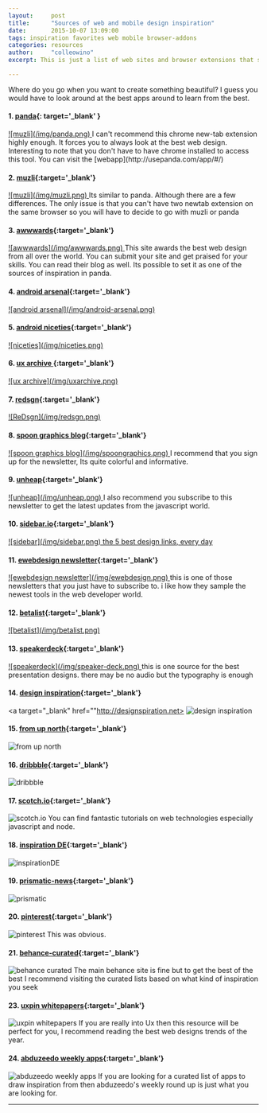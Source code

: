 ```yaml
---
layout:     post
title:      "Sources of web and mobile design inspiration"
date:       2015-10-07 13:09:00
tags: inspiration favorites web mobile browser-addons
categories: resources
author:     "colleowino"
excerpt: This is just a list of web sites and browser extensions that showcase the best digital designs and helps keep you in the loop regarding web/mobile trends.

---
```

Where do you go when you want to create something beautiful? I guess you would have to look around at the best apps around to learn from the best. 

#### 1. [panda](http://www.usepanda.com/){: target='_blank' }
<a target="_blank" href="http://www.usepanda.com/">
![muzli](/img/panda.png)
</a>
	I can't recommend this chrome new-tab extension highly enough. It forces you to always look at the best web design. Interesting to note that you don't have to have chrome installed to access this tool. You can visit the [webapp](http://usepanda.com/app/#/)

#### 2. [muzli](http://muz.li/){:target='_blank'} 
<a target="_blank" href="http://muz.li/">
![muzli](/img/muzli.png)
</a>
	Its similar to panda. Although there are a few differences. The only issue is that you can't have two newtab extension on the same browser so you will have to decide to go with muzli or panda 

#### 3. [awwwards](http://www.awwwards.com/){:target='_blank'}
<a target="_blank" href="http://www.awwwards.com">
![awwwards](/img/awwwards.png)
</a>
	This site awards the best web design from all over the world. You can submit your site and get praised for your skills. You can read their blog as well. Its possible to set it as one of the sources of inspiration in panda.

#### 4. [android arsenal](https://android-arsenal.com/){:target='_blank'}
<a target="_blank" href="https://android-arsenal.com/">
![android arsenal](/img/android-arsenal.png)
</a>

#### 5. [android niceties](http://androidniceties.tumblr.com/){:target='_blank'}
<a target="_blank" href="http://androidniceties.tumblr.com/">
![niceties](/img/niceties.png)
</a>

#### 6. [ux archive ](http://uxarchive.com/){:target='_blank'}
<a target="_blank" href="http://uxarchive.com/">
![ux archive](/img/uxarchive.png)
</a>

#### 7. [redsgn](http://redsgn.co/){:target='_blank'}
<a target="_blank" href="http://redsgn.co/">
![ReDsgn](/img/redsgn.png)
</a>

#### 8. [spoon graphics blog](http://blog.spoongraphics.co.uk/){:target='_blank'}
<a target="_blank" href="http://blog.spoongraphics.co.uk/">
![spoon graphics blog](/img/spoongraphics.png)
</a>
I recommend that you sign up for the newsletter, Its quite colorful and informative.

#### 9. [unheap](http://www.unheap.com/){:target='_blank'}
<a target="_blank" href="http://www.unheap.com/">
![unheap](/img/unheap.png)
</a>
I also recommend you subscribe to this newsletter to get the latest updates from the javascript world.

#### 10. [sidebar.io](http://sidebar.io/){:target='_blank'}
<a target="_blank" href="http://sidebar.io/">
![sidebar](/img/sidebar.png) the 5 best design links, every day
</a>

#### 11. [ewebdesign newsletter](http://ewebdesign.com/weekly-newsletters-archive/){:target='_blank'}
<a target="_blank" href="http://ewebdesign.com/weekly-newsletters-archive/">
![ewebdesign newsletter](/img/ewebdesign.png)
</a>
	this is one of those newsletters that you just have to subscribe to. i like how they sample the newest tools in the web developer world.

#### 12. [betalist](http://betalist.com/){:target='_blank'}
<a target="_blank" href="http://betalist.com/">
![betalist](/img/betalist.png)
</a>

#### 13. [speakerdeck](https://speakerdeck.com/){:target='_blank'}
<a target="_blank" href="https://speakerdeck.com">
![speakerdeck](/img/speaker-deck.png)
</a>
	this is one source for the best presentation designs. there may be no audio but the typography is enough 

#### 14. [design inspiration](http://designspiration.net){:target='_blank'}
<a target="_blank" href=""http://designspiration.net>
![design inspiration](/img/design-inspiration.png)
</a>

#### 15. [from up north](http://fromupnorth.com){:target='_blank'}
![from up north](/img/upnorth.png)

#### 16. [dribbble](https://dribbble.com/){:target='_blank'}
![dribbble](/img/dribbble.png)

#### 17. [scotch.io](https://scotch.io){:target='_blank'}
![scotch.io](/img/scotch.png)
You can find fantastic tutorials on web technologies especially javascript and node.

#### 18. [inspiration DE](http://www.inspirationde.com){:target='_blank'}
![inspirationDE](/img/inspiration-de.png)

#### 19. [prismatic-news](http://getprismatic.com/news){:target='_blank'}
![prismatic](/img/prismatic.png)

#### 20. [pinterest](https://www.pinterest.com){:target='_blank'}
![pinterest](/img/pinterest.png)
This was obvious.

#### 21. [behance-curated](https://www.behance.net/galleries/curated){:target='_blank'}
![behance curated](/img/be-curated.png)
The main behance site is fine but to get the best of the best I recommend visiting the
curated lists based on what kind of inspiration you seek

#### 23. [uxpin whitepapers](http://studio.uxpin.com/ebooks/){:target='_blank'}
![uxpin whitepapers](/img/uxpin.png)
If you are really into Ux then this resource will be perfect for you, I recommend reading
the best web designs trends of the year.

#### 24. [abduzeedo weekly apps](http://abduzeedo.com/tags/weekly-apps){:target='_blank'}
![abduzeedo weekly apps](/img/abduzeedo-weekly.png)
If you are looking for a curated list of apps to draw inspiration from then abduzeedo's
weekly round up is just what you are looking for.

-----


